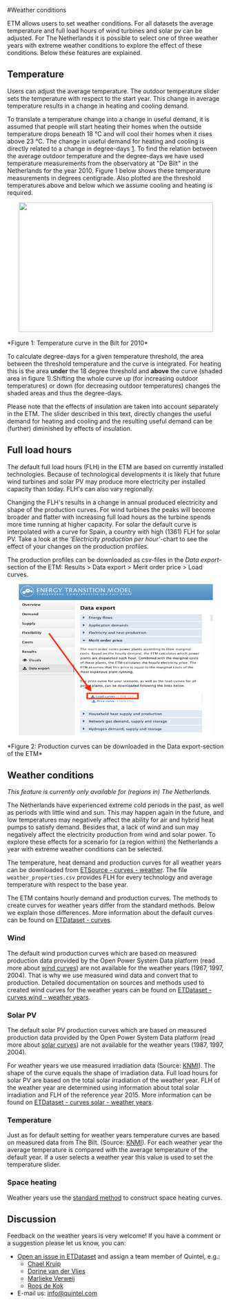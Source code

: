 #Weather conditions

ETM allows users to set weather conditions.
For all datasets the average temperature and full load hours of wind turbines and solar pv can be adjusted.
For The Netherlands it is possible to select one of three weather years with extreme weather conditions to explore the effect of these conditions. Below these features are explained.

## Temperature
Users can adjust the average temperature. The outdoor temperature slider sets the temperature with respect to the start year. This change in average temperature results in a change in heating and cooling demand.

To translate a temperature change into a change in useful demand, it is assumed that people will start heating their homes when the outside temperature drops beneath 18 °C and will cool their homes when it rises above 23 °C. The change in useful demand for heating and cooling is directly related to a change in degree-days [1](http://en.wikipedia.org/wiki/Degree_day). To find the relation between the average outdoor temperature and the degree-days we have used temperature measurements from the observatory at "De Bilt" in the Netherlands for the year 2010. Figure 1 below shows these temperature measurements in degrees centigrade. Also plotted are the threshold temperatures above and below which we assume cooling and heating is required.


<p align="center">
  <img src=" ../images/Degree_days_shaded.png " width="450" height="300">
</p>
*Figure 1: Temperature curve in the Bilt for 2010*

To calculate degree-days for a given temperature threshold, the area between the threshold temperature and the curve is integrated. For heating this is the area **under** the 18 degree threshold and **above** the curve (shaded area in figure 1).Shifting the whole curve up (for increasing outdoor temperatures) or down (for decreasing outdoor temperatures) changes the shaded areas and thus the degree-days. 

<!--
The Figures below show the surface areas for heating (left Figure) and cooling (right Figure) as a function of temperature change (with respect to the 2010 average).


[//]: #  <p align="center">
  <img src="../images/Heat_factor.png" width="450" height="250">
</p>
*Figure 2: Effect of average temperature on heating demand* 


<p align="center">
  <img src="../images/Cool_factor.png" width="450" height="250">
</p>
*Figure 3: Effect of average temperature on cooling demand*

The functional relations described above are used to scale the useful demand for heating and cooling. For heating the functional relation is almost linear. For cooling, it is strongly non-linear with demand almost vanishing for a 5 degree drop in temperature and increasing more than tenfold for a five degree increase. This is a result of the fact that the cooling threshold temperature is only slightly below the maximum temperature measured at De Bilt (see Figure 1.). The surface area (and thus the degree-days) associated with cooling essentially describes the high temperature 'peak' of the temperature curve and is therefore very sensitive to temperature changes. -->

Please note that the effects of insulation are taken into account separately in the ETM. The slider described in this text, directly changes the useful demand for heating and cooling and the resulting useful demand can be (further) diminished by effects of insulation.

## Full load hours
The default full load hours (FLH) in the ETM are based on currently installed technologies. Because of technological developments it is likely that future wind turbines and solar PV may produce more electricity per installed capacity than today. FLH's can also vary regionally.

Changing the FLH's results in a change in annual produced electricity and shape of the production curves. For wind turbines the peaks will become broader and flatter with increasing full load hours as the turbine spends more time running at higher capacity. For solar the default curve is interpolated with a curve for Spain, a country with high (1361) FLH for solar PV. Take a look at the *‘Electricity production per hour’*-chart to see the effect of your changes on the production profiles.

The production profiles can be downloaded as csv-files in the *Data export*-section of the ETM: Results > Data export > Merit order price > Load curves.

<p align="center">
  <img src=" ../images/download_load_curves.png " width="450" height="350">
</p>
*Figure 2: Production curves can be downloaded in the Data export-section of the ETM*

## Weather conditions
*This feature is currently only available for (regions in) The Netherlands.*

The Netherlands have experienced extreme cold periods in the past, as well as periods with little wind and sun. This may happen again in the future, and low temperatures may negatively affect the ability for air and hybrid heat pumps to satisfy demand. Besides that, a lack of wind and sun may negatively affect the electricity production from wind and solar power. To explore these effects for a scenario for (a region within) the Netherlands a year with extreme weather conditions can be selected.

The temperature, heat demand and production curves for all weather years can be downloaded from [ETSource - curves - weather](https://github.com/quintel/etsource/tree/master/datasets/nl/curves/weather). The file `weather_properties.csv` provides FLH for every technology and average temperature with respect to the base year. 

The ETM contains hourly demand and production curves. The methods to create curves for weather years differ from the standard methods. Below we explain those differences. More information about the default curves can be found on [ETDataset - curves](https://github.com/quintel/etdataset-public/tree/master/curves). 


### Wind
The default wind production curves which are based on measured production data provided by the Open Power System Data platform (read more about [wind curves](https://github.com/quintel/etdataset-public/blob/master/curves/supply/wind/README.md)) are not available for the weather years (1987, 1997, 2004). That is why we use measured wind data and convert that to production. Detailed documentation on sources and methods used to created wind curves for the weather years can be found on
[ETDataset - curves wind - weather years](https://github.com/quintel/etdataset-public/tree/master/curves/supply/wind/script/weather_years).

### Solar PV
The default solar PV production curves which are based on measured production data provided by the Open Power System Data platform (read more about [solar curves](https://github.com/quintel/etdataset-public/blob/master/curves/supply/solar/README.md)) are not available for the weather years (1987, 1997, 2004).

For weather years we use measured irradiation data (Source: [KNMI](https://projects.knmi.nl/klimatologie/uurgegevens/selectie.cgi)). The shape of the curve equals the shape of irradiation data. Full load hours for solar PV are based on the total solar irradiation of the weather year. FLH of the weather year are determined using information about total solar irradiation and FLH of the reference year 2015. More information can be found on [ETDataset - curves solar - weather years](https://github.com/quintel/etdataset/tree/weather_years/curves/supply/solar/script/weather_years).

### Temperature
Just as for default setting for weather years temperature curves are based on measured data from The Bilt. (Source: [KNMI](https://projects.knmi.nl/klimatologie/uurgegevens/selectie.cgi)). For each weather year the average temperature is compared with the average temperature of the default year. If a user selects a weather year this value is used to set the temperature slider.

### Space heating
Weather years use the [standard method](https://github.com/quintel/etdataset-public/tree/master/curves/demand/households/space_heating) to construct space heating curves. 

## Discussion
Feedback on the weather years is very welcome!
If you have a comment or a suggestion please let us know, you can:

* [Open an issue in ETDataset](https://github.com/quintel/etdataset-public/issues/new) and assign a team member of Quintel, e.g.:
	* [Chael Kruip](https://github.com/chaelkruip)
	* [Dorine van der Vlies](https://github.com/dorinevandervlies)
	* [Marlieke Verweij](https://github.com/marliekeverweij)
	* [Roos de Kok](https://github.com/redekok) 
* E-mail us: [info@quintel.com](info@quintel.com)
